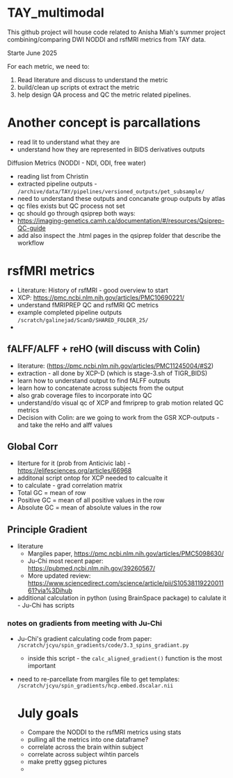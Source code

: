 # TAY_multimodal

This github project will house code related to Anisha Miah's summer project combining/comparing DWI NODDI and rsfMRI metrics from TAY data.

Starte June 2025

For each metric, we need to:

1. Read literature and discuss to understand the metric
2. build/clean up scripts ot extract the metric
3. help design QA process and QC the metric related pipelines.

# Another concept is parcallations

 - read lit to understand what they are
 - understand how they are represented in BIDS derivatives outputs

Diffusion Metrics (NODDI - NDI, ODI, free water)
- reading list from Christin
- extracted pipeline outputs - `/archive/data/TAY/pipelines/versioned_outputs/pet_subsample/`
- need to understand these outputs and concanate group outputs by atlas
- qc files exists but QC process not set
-   qc should go through qsiprep both ways:
-    https://imaging-genetics.camh.ca/documentation/#/resources/Qsiprep-QC-guide
-    add also inspect the .html pages in the qsiprep folder that describe the workflow

# rsfMRI metrics

- Literature: History of rsfMRI - good overview to start
- XCP: https://pmc.ncbi.nlm.nih.gov/articles/PMC10690221/
- understand fMRIPREP QC and rsfMRI QC metrics
 - example completed pipeline outputs `/scratch/galinejad/ScanD/SHARED_FOLDER_25/`
 - 
## fALFF/ALFF + reHO (will discuss with Colin)

 - literature: (https://pmc.ncbi.nlm.nih.gov/articles/PMC11245004/#S2)
 - extraction - all done by XCP-D (which is stage-3.sh of TIGR_BIDS)
 -   learn how to understand output to find fALFF outputs
 -   learn how to concatenate across subjects from the output
 -   also grab coverage files to incorporate into QC
 -   understand/do visual qc of XCP and fmriprep to grab motion related QC metrics
 -   Decision with Colin: are we going to work from the GSR XCP-outputs - and take the reHo and alff values

## Global Corr
 - literture for it (prob from Anticivic lab) - https://elifesciences.org/articles/66968
 - additonal script ontop for XCP needed to calcualte it
 -  to calculate - grad correlation matrix
 -   Total GC = mean of row
 -   Positive GC = mean of all positive values in the row
 -   Absolute GC = mean of absolute values in the row

## Principle Gradient
 - literature
    - Margiles paper, https://pmc.ncbi.nlm.nih.gov/articles/PMC5098630/
    - Ju-Chi most recent paper: https://pubmed.ncbi.nlm.nih.gov/39260567/
    - More updated review: https://www.sciencedirect.com/science/article/pii/S1053811922001161?via%3Dihub
 - additional calculation in python (using BrainSpace package) to calulate it - Ju-Chi has scripts

### notes on gradients from meeting with Ju-Chi
 - Ju-Chi's gradient calculating code from paper: `/scratch/jcyu/spin_gradients/code/3.3_spins_gradiant.py`
   - inside this script - the `calc_aligned_gradient()` function is the most important  
 - need to re-parcellate from margiles file to get templates: `/scratch/jcyu/spin_gradients/hcp.embed.dscalar.nii`


   # July goals

    - Compare the NODDI to the rsfMRI metrics using stats
    - pulling all the metrics into one dataframe?
    - correlate across the brain within subject
    - correlate across subject wihtin parcels
    - make pretty ggseg pictures
    - 
